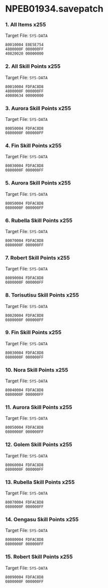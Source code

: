 # NPEB01934.savepatch

### 1. All Items x255

Target File: `SYS-DATA`

```
80010004 E0E5E754
4800000F 000000FF
40820020 00000000
```

### 2. All Skill Points x255

Target File: `SYS-DATA`

```
80010004 FDFAC8D8
4800000F 000000FF
40080634 00000000
```

### 3. Aurora Skill Points x255

Target File: `SYS-DATA`

```
80050004 FDFAC8D8
0800000F 000000FF
```

### 4. Fin Skill Points x255

Target File: `SYS-DATA`

```
80030004 FDFAC8D8
0800000F 000000FF
```

### 5. Aurora Skill Points x255

Target File: `SYS-DATA`

```
80050004 FDFAC8D8
0800000F 000000FF
```

### 6. Rubella Skill Points x255

Target File: `SYS-DATA`

```
80070004 FDFAC8D8
0800000F 000000FF
```

### 7. Robert Skill Points x255

Target File: `SYS-DATA`

```
80090004 FDFAC8D8
0800000F 000000FF
```

### 8. Torisutisu Skill Points x255

Target File: `SYS-DATA`

```
80020004 FDFAC8D8
0800000F 000000FF
```

### 9. Fin Skill Points x255

Target File: `SYS-DATA`

```
80030004 FDFAC8D8
0800000F 000000FF
```

### 10. Nora Skill Points x255

Target File: `SYS-DATA`

```
80040004 FDFAC8D8
0800000F 000000FF
```

### 11. Aurora Skill Points x255

Target File: `SYS-DATA`

```
80050004 FDFAC8D8
0800000F 000000FF
```

### 12. Golem Skill Points x255

Target File: `SYS-DATA`

```
80060004 FDFAC8D8
0800000F 000000FF
```

### 13. Rubella Skill Points x255

Target File: `SYS-DATA`

```
80070004 FDFAC8D8
0800000F 000000FF
```

### 14. Oengasu Skill Points x255

Target File: `SYS-DATA`

```
80080004 FDFAC8D8
0800000F 000000FF
```

### 15. Robert Skill Points x255

Target File: `SYS-DATA`

```
80090004 FDFAC8D8
0800000F 000000FF
```

